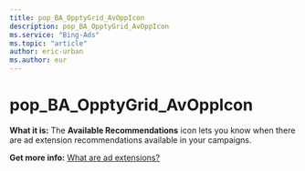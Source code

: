 ```yaml
---
title: pop_BA_OpptyGrid_AvOppIcon
description: pop_BA_OpptyGrid_AvOppIcon
ms.service: "Bing-Ads"
ms.topic: "article"
author: eric-urban
ms.author: eur
---
```


# pop_BA_OpptyGrid_AvOppIcon

**What it is:**     The **Available Recommendations** icon lets you know when there are ad extension recommendations available in your campaigns.

**Get more info:**     [What are ad extensions?](../hlp_BA_CONC_AboutAdExtensions.md)


